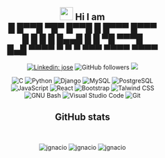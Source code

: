 <div align="center">
<h2><img src="https://slackmojis.com/emojis/5584-deployparrot/download" width="30"/> Hi I am
<br>
    █ █▀▀█ ▀█▀ █▀▀█ █   █▀▀▀ █▀▀▀<br>
  █ █  █  █  █▄▄█ █   █ ▀█ ▀▀▀█<br>
█▄█ ▀▀▀▀  ▀  ▀  ▀ ▀▀▀ ▀▀▀▀ ▀▀▀▀</h2>


[![Linkedin: jose](https://img.shields.io/badge/-jose-blue?style=flat-square&logo=Linkedin&logoColor=white&link=https://www.linkedin.com/in/jose-pedro-gil-suarez-29b6b021a/)](https://www.linkedin.com/in/jose-pedro-gil-suarez-29b6b021a/)
![GitHub followers](https://img.shields.io/github/followers/jotalgs?label=Follow&style=social)
![](https://komarev.com/ghpvc/?username=jotalgs&style=for-the-badge&color=red)
</div>

<div align="center">
 
![C](https://img.shields.io/badge/c-%2300599C.svg?style=for-the-badge&logo=c&logoColor=white)
![Python](https://img.shields.io/badge/python-3670A0?style=for-the-badge&logo=python&logoColor=ffdd54)
![Django](https://img.shields.io/badge/Django-092E20?style=for-the-badge&logo=django&logoColor=white)
![MySQL](https://img.shields.io/badge/mysql-%2300f.svg?style=for-the-badge&logo=mysql&logoColor=white)
![PostgreSQL](https://img.shields.io/badge/PostgreSQL-336791?style=for-the-badge&logo=postgresql&logoColor=FFFFFF)
<br />
![JavaScript](https://img.shields.io/badge/javascript-%23323330.svg?style=for-the-badge&logo=javascript&logoColor=%23F7DF1E)
![React](https://img.shields.io/badge/react-%2320232a.svg?style=for-the-badge&logo=react&logoColor=%2361DAFB)
![Bootstrap](https://img.shields.io/badge/Bootstrap-563D7C?style=for-the-badge&logo=bootstrap&logoColor=white)
![Talwind CSS](https://img.shields.io/badge/Tailwind_CSS-38B2AC?style=for-the-badge&logo=tailwind-css&logoColor=white)
<br />
![GNU Bash](https://img.shields.io/badge/GNU%20Bash-4EAA25?style=for-the-badge&logo=GNU%20Bash&logoColor=white)
![Visual Studio Code](https://img.shields.io/badge/Visual%20Studio%20Code-0078d7.svg?style=for-the-badge&logo=visual-studio-code&logoColor=white)
![Git](https://img.shields.io/badge/git-%23F05033.svg?style=for-the-badge&logo=git&logoColor=white)


</div>


<h2 align="center">  GitHub stats </h2>
 <br />
<p align="center">
 <img src="https://github-readme-stats.vercel.app/api?username=jotalgs&show_icons=true&count_private=true&theme=onedark&hide_border=true&hide=issues,contribs&bg_color=00000000"  alt="jgnacio" />
 <img src="https://github-readme-stats.vercel.app/api/top-langs/?username=jotalgs&layout=compact&hide_border=true&theme=onedark&bg_color=00000000&langs_count=6&hide=jupyter%20notebook,tex,css,html,php" alt="jgnacio" />
 <img src="https://github-readme-streak-stats.herokuapp.com?user=jotalgs&theme=onedark&hide_border=true&background=FFFFFF00" alt="jgnacio" />
</p>
